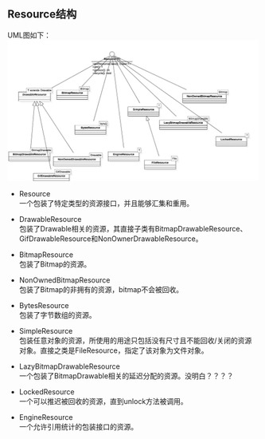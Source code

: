 ## Resource结构
UML图如下：
![image](../img/diagram_resource.png)

- Resource  
一个包装了特定类型的资源接口，并且能够汇集和重用。

- DrawableResource  
包装了Drawable相关的资源，其直接子类有BitmapDrawableResource、GifDrawableResource和NonOwnerDrawableResource。

- BitmapResource  
包装了Bitmap的资源。

- NonOwnedBitmapResource  
包装了Bitmap的非拥有的资源，bitmap不会被回收。

- BytesResource  
包装了字节数组的资源。  

- SimpleResource  
包装任意对象的资源，所使用的用途只包括没有尺寸且不能回收/关闭的资源对象。直接之类是FileResource，指定了该对象为文件对象。

- LazyBitmapDrawableResource  
一个包装了BitmapDrawable相关的延迟分配的资源。没明白？？？？

- LockedResource  
一个可以推迟被回收的资源，直到unlock方法被调用。

- EngineResource  
一个允许引用统计的包装接口的资源。
